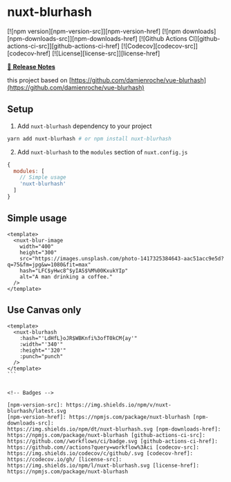 # nuxt-blurhash

[![npm version][npm-version-src]][npm-version-href]
[![npm downloads][npm-downloads-src]][npm-downloads-href]
[![Github Actions CI][github-actions-ci-src]][github-actions-ci-href]
[![Codecov][codecov-src]][codecov-href]
[![License][license-src]][license-href]

>

[📖 **Release Notes**](./CHANGELOG.md)

this project based on [https://github.com/damienroche/vue-blurhash](https://github.com/damienroche/vue-blurhash)

## Setup

1. Add `nuxt-blurhash` dependency to your project

```bash
yarn add nuxt-blurhash # or npm install nuxt-blurhash
```

2. Add `nuxt-blurhash` to the `modules` section of `nuxt.config.js`

```js
{
  modules: [
    // Simple usage
    'nuxt-blurhash'
  ]
}
```

## Simple usage

```vue
<template>
  <nuxt-blur-image
    width="400"
    height="300"
    src="https://images.unsplash.com/photo-1417325384643-aac51acc9e5d?q=75&fm=jpg&w=1080&fit=max"
    hash="LFC$yHwc8^$yIAS$%M%00KxukYIp"
    alt="A man drinking a coffee."
  />
</template>
```

## Use Canvas only

````vue
<template>
  <nuxt-blurhash
    :hash="'LdHfL}oJR$WBKnfi%3ofT0kCM{ay'"
    :width="'340'"
    :height="'320'"
    :punch="punch"
  />
</template>
```


<!-- Badges -->

[npm-version-src]: https://img.shields.io/npm/v/nuxt-blurhash/latest.svg
[npm-version-href]: https://npmjs.com/package/nuxt-blurhash [npm-downloads-src]:
https://img.shields.io/npm/dt/nuxt-blurhash.svg [npm-downloads-href]:
https://npmjs.com/package/nuxt-blurhash [github-actions-ci-src]:
https://github.com//workflows/ci/badge.svg [github-actions-ci-href]:
https://github.com//actions?query=workflow%3Aci [codecov-src]:
https://img.shields.io/codecov/c/github/.svg [codecov-href]:
https://codecov.io/gh/ [license-src]:
https://img.shields.io/npm/l/nuxt-blurhash.svg [license-href]:
https://npmjs.com/package/nuxt-blurhash

